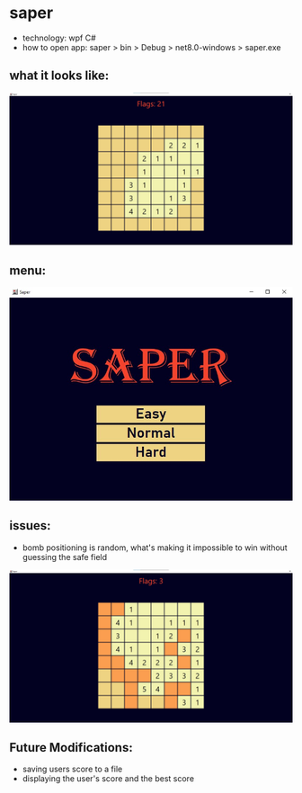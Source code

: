 # saper

- technology: wpf C#
- how to open app: saper > bin > Debug > net8.0-windows > saper.exe

## what it looks like:

![Something is wrong](https://github.com/DejwCpp/saper/blob/master/img/first-click.jpg)

## menu:

![Something is wrong](https://github.com/DejwCpp/saper/blob/master/img/menu.jpg)

## issues:

- bomb positioning is random, what's making it impossible to win without guessing the safe field

![Something is wrong](https://github.com/DejwCpp/saper/blob/master/img/generating-bombs-issue.jpg)

## Future Modifications:

- saving users score to a file
- displaying the user's score and the best score
